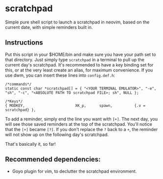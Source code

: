 # scratchpad
Simple pure shell script to launch a scratchpad in neovim, based on the current date, with simple reminders built in.

## Instructions
Put this script in your $HOME/bin and make sure you have your path set to that directory.
Just simply type ```scratchpad``` in a terminal to pull up the current day's scratchpad. It's recommended to have a key binding set for this, or at the very least create an alias, for maximum convenience.
If you use dwm, you can insert these lines into ```config.def.h```:
```
/*commands*/
static const char *scratchpad[] = { "<YOUR TERMINAL EMULATOR>", "-e", "sh", "-c", "<ABSOLUTE PATH TO scratchpad FILE>; sh", NULL };

/*Keys*/
{ MODKEY,                       XK_p,      spawn,          {.v = scratchpad} },
```

To add a reminder, simply end the line you want with ```[+]```.
The next day, you will see those saved reminders at the top of the scratchpad. You'll notice that the ```[+]``` became ```[?]```.
If you don't replace the ```?``` back to a ```+```, the reminder will not show up on the following day's scratchpad.

That's basically it, so far!

## Recommended dependencies:
- Goyo plugin for vim, to declutter the scratchpad environment.
